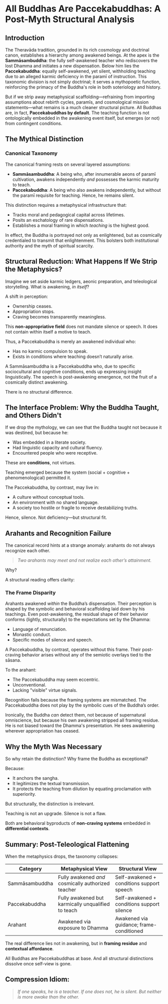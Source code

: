 # All Buddhas Are Paccekabuddhas: A Post-Myth Structural Analysis

## Introduction

The Theravāda tradition, grounded in its rich cosmology and doctrinal canon, establishes a hierarchy among awakened beings. At the apex is the **Sammāsambuddha**: the fully self-awakened teacher who rediscovers the lost Dhamma and initiates a new dispensation. Below him lies the **Paccekabuddha**: equally self-awakened, yet silent, withholding teaching due to an alleged karmic deficiency in the paramī of instruction. This taxonomic division is not simply doctrinal; it serves a mythopoetic function, reinforcing the primacy of the Buddha's role in both soteriology and history.

But if we strip away metaphysical scaffolding—refraining from importing assumptions about rebirth cycles, paramīs, and cosmological mission statements—what remains is a much cleaner structural picture. All Buddhas are, in fact, **Paccekabuddhas by default**. The teaching function is not ontologically embedded in the awakening event itself, but emerges (or not) from contingent conditions.

## The Mythical Distinction

### Canonical Taxonomy

The canonical framing rests on several layered assumptions:

- **Sammāsambuddha**: A being who, after innumerable aeons of paramī cultivation, awakens independently *and* possesses the karmic maturity to teach.
- **Paccekabuddha**: A being who also awakens independently, but without the paramī requisite for teaching. Hence, he remains silent.

This distinction requires a metaphysical infrastructure that:

- Tracks moral and pedagogical capital across lifetimes.
- Posits an eschatology of rare dispensations.
- Establishes a moral framing in which *teaching* is the highest good.

In effect, the Buddha is portrayed not only as enlightened, but as cosmically credentialed to transmit that enlightenment. This bolsters both institutional authority and the myth of spiritual scarcity.

## Structural Reduction: What Happens If We Strip the Metaphysics?

Imagine we set aside karmic ledgers, aeonic preparation, and teleological storytelling. What is awakening, *in itself*?

A shift in perception:

- Ownership ceases.
- Appropriation stops.
- Craving becomes transparently meaningless.

This **non-appropriative field** does not mandate silence or speech. It does not contain within itself a motive to teach.

Thus, a Paccekabuddha is merely an awakened individual who:

- Has no karmic compulsion to speak.
- Exists in conditions where teaching doesn’t naturally arise.

A Sammāsambuddha is a Paccekabuddha who, due to specific sociocultural and cognitive conditions, ends up expressing insight linguistically. The speech is post-awakening emergence, not the fruit of a cosmically distinct awakening.

There is no structural difference.

## The Interface Problem: Why the Buddha Taught, and Others Didn't

If we drop the mythology, we can see that the Buddha taught not because it was destined, but because he:

- Was embedded in a literate society.
- Had linguistic capacity and cultural fluency.
- Encountered people who were receptive.

These are **conditions**, not virtues.

Teaching emerged because the system (social + cognitive + phenomenological) permitted it.

The Paccekabuddha, by contrast, may live in:

- A culture without conceptual tools.
- An environment with no shared language.
- A society too hostile or fragile to receive destabilizing truths.

Hence, silence. Not deficiency—but structural fit.

## Arahants and Recognition Failure

The canonical record hints at a strange anomaly: arahants do not always recognize each other.

> *Two arahants may meet and not realize each other’s attainment.*

Why?

A structural reading offers clarity:

### The Frame Disparity

Arahants awakened *within* the Buddha’s dispensation. Their perception is shaped by the symbolic and behavioral scaffolding laid down by his teachings. Even post-awakening, the residual shape of their behavior conforms (lightly, structurally) to the expectations set by the Dhamma:

- Language of renunciation.
- Monastic conduct.
- Specific modes of silence and speech.

A Paccekabuddha, by contrast, operates without this frame. Their post-craving behavior arises without any of the semiotic overlays tied to the sāsana.

To the arahant:

- The Paccekabuddha may seem eccentric.
- Unconventional.
- Lacking "visible" virtue signals.

Recognition fails because the framing systems are mismatched. The Paccekabuddha does not play by the symbolic cues of the Buddha’s order.

Ironically, the Buddha *can* detect them, not because of supernatural omniscience, but because his own awakening stripped all framing residue. He is not biased toward the Dhamma's presentation. He sees awakening wherever appropriation has ceased.

## Why the Myth Was Necessary

So why retain the distinction? Why frame the Buddha as exceptional?

Because:

- It anchors the sangha.
- It legitimizes the textual transmission.
- It protects the teaching from dilution by equating proclamation with superiority.

But structurally, the distinction is irrelevant.

Teaching is not an upgrade.
Silence is not a flaw.

Both are behavioral byproducts of **non-craving systems** embedded in **differential contexts**.

## Summary: Post-Teleological Flattening

When the metaphysics drops, the taxonomy collapses:

| Category           | Metaphysical View                                | Structural View                          |
|--------------------|--------------------------------------------------|------------------------------------------|
| Sammāsambuddha   | Fully awakened *and* cosmically authorized teacher | Self-awakened + conditions support speech |
| Paccekabuddha      | Fully awakened but karmically unqualified to teach| Self-awakened + conditions support silence|
| Arahant            | Awakened via exposure to Dhamma                | Awakened via guidance; frame-conditioned  |

The real difference lies not in awakening, but in **framing residue** and **contextual affordance**.

All Buddhas are Paccekabuddhas at base.
And all structural distinctions dissolve once self-view is gone.

## Compression Idiom:

> *If one speaks, he is a teacher. If one does not, he is silent. But neither is more awake than the other.*

